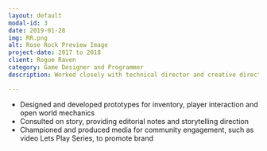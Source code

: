 ```yaml
---
layout: default
modal-id: 3
date: 2019-01-28
img: RR.png
alt: Rose Rock Preview Image
project-date: 2017 to 2018
client: Rogue Raven 
category: Game Designer and Programmer
description: Worked closely with technical director and creative director to develop game prototypes and promotional content.

---
```


- Designed and developed prototypes for inventory, player interaction and open world mechanics
- Consulted on story, providing editorial notes and storytelling direction
- Championed and produced media for community engagement, such as video Lets Play Series, to promote brand
